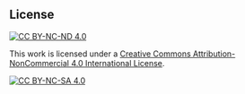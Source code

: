 ## License
[![CC BY-NC-ND 4.0][cc-by-nc-nd-shield]][cc-by-nc-nd]

This work is licensed under a [Creative Commons Attribution-NonCommercial 4.0
International License][cc-by-nc-nd].

[![CC BY-NC-SA 4.0][cc-by-nc-nd-image]][cc-by-nc-nd]

[cc-by-nc-nd]: http://creativecommons.org/licenses/by-nc-nd/4.0/
[cc-by-nc-nd-image]: https://licensebuttons.net/l/by-nc-nd/4.0/88x31.png
[cc-by-nc-nd-shield]: https://img.shields.io/badge/License-CC%20BY--NC--SA%204.0-lightgrey.svg

